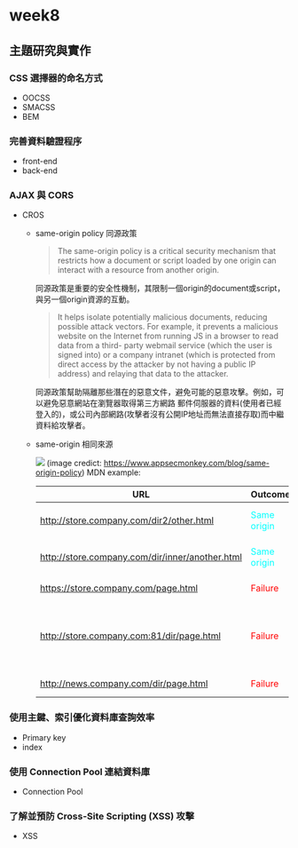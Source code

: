 # week8
## 主題研究與實作
### CSS 選擇器的命名⽅式
* OOCSS
* SMACSS
* BEM
### 完善資料驗證程序
* front-end
* back-end
### AJAX 與 CORS
* CROS
  * same-origin policy 同源政策

    >The same-origin policy is a critical security mechanism that restricts how a document or script 
    loaded by one origin can interact with a resource from another origin.
    
    同源政策是重要的安全性機制，其限制一個origin的document或script，與另一個origin資源的互動。

    >It helps isolate potentially malicious documents, reducing possible attack vectors. For example, it 
    prevents a malicious website on the Internet from running JS in a browser to read data from a third-
    party webmail service (which the user is signed into) or a company intranet (which is protected from 
    direct access by the attacker by not having a public IP address) and relaying that data to the attacker.
    
    同源政策幫助隔離那些潛在的惡意文件，避免可能的惡意攻擊。例如，可以避免惡意網站在瀏覽器取得第三方網路
    郵件伺服器的資料(使用者已經登入的)，或公司內部網路(攻擊者沒有公開IP地址而無法直接存取)而中繼資料給攻擊者。
  * same-origin 相同來源
    
    ![](https://www.appsecmonkey.com/_next/image?url=%2Fstatic%2Fimages%2Fsame-origin-policy%2Ffigure-1.jpg&w=1920&q=75)
    (image credict: https://www.appsecmonkey.com/blog/same-origin-policy)
    MDN example:

    |URL 	|Outcome 	|Reason|
    |---|---|---|
    |http://store.company.com/dir2/other.html 	      |<font color=#00FFFF>Same origin</font> |Only the path differs|
    |http://store.company.com/dir/inner/another.html |<font color=#00FFFF>Same origin</font> |Only the path differs|
    |https://store.company.com/page.html 	           |<font color=#FF0000>Failure</font>     |Different protocol|
    |http://store.company.com:81/dir/page.html 	     |<font color=#FF0000>Failure</font>     |Different port (http:// is port 80 by default)|
    |http://news.company.com/dir/page.html 	         |<font color=#FF0000>Failure</font>     |Different host|

### 使⽤主鍵、索引優化資料庫查詢效率
* Primary key
* index
### 使⽤ Connection Pool 連結資料庫
* Connection Pool
### 了解並預防 Cross-Site Scripting (XSS) 攻擊
* XSS
